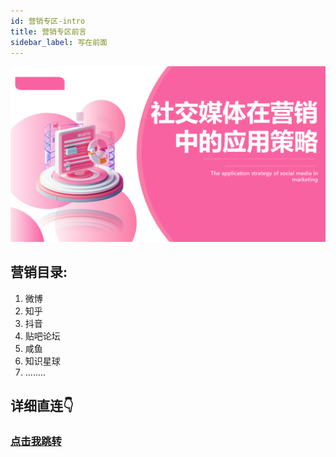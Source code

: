 ```yaml
---
id: 营销专区-intro
title: 营销专区前言
sidebar_label: 写在前面
---
```


![](营销.png)

## 营销目录:
1. 微博
2. 知乎
3. 抖音
4. 贴吧论坛
5. 咸鱼
6. 知识星球
7. ........


## 详细直连👇
### [点击我跳转](https://docs.qq.com/s/4OfNpPB7wLb4yH1FKWIh1q)




